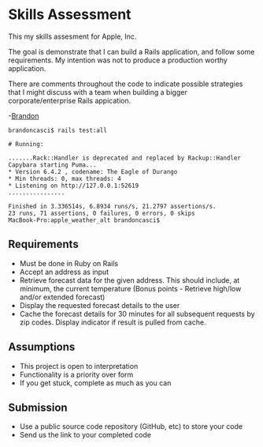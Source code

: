 # Skills Assessment

This my skills assesment for Apple, Inc.

The goal is demonstrate that I can build a Rails application, and follow some requirements. My intention was not to produce a production worthy application.

There are comments throughout the code to indicate possible strategies that I might discuss with a team when building a bigger corporate/enterprise Rails appication.

-[Brandon](https://www.brandoncasci.com/resume.html)

```
brandoncasci$ rails test:all

# Running:

.......Rack::Handler is deprecated and replaced by Rackup::Handler
Capybara starting Puma...
* Version 6.4.2 , codename: The Eagle of Durango
* Min threads: 0, max threads: 4
* Listening on http://127.0.0.1:52619
................

Finished in 3.336514s, 6.8934 runs/s, 21.2797 assertions/s.
23 runs, 71 assertions, 0 failures, 0 errors, 0 skips
MacBook-Pro:apple_weather_alt brandoncasci$ 
```

## Requirements

- Must be done in Ruby on Rails
- Accept an address as input
- Retrieve forecast data for the given address. This should include, at minimum, the current temperature (Bonus points - Retrieve high/low and/or extended forecast)
- Display the requested forecast details to the user
- Cache the forecast details for 30 minutes for all subsequent requests by zip codes. Display indicator if result is pulled from cache.

## Assumptions

- This project is open to interpretation
- Functionality is a priority over form
- If you get stuck, complete as much as you can

## Submission

- Use a public source code repository (GitHub, etc) to store your code
- Send us the link to your completed code
